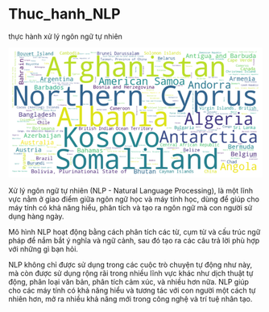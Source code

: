 # Thuc_hanh_NLP
thực hành xử lý ngôn ngữ tự nhiên

![Hình ảnh wordcloud](https://github.com/huypocrisy/Thuc_hanh_NLP/blob/main/wordcloud.png)

Xử lý ngôn ngữ tự nhiên (NLP - Natural Language Processing), là một lĩnh vực nằm ở giao điểm giữa ngôn ngữ học và máy tính học, dùng để giúp cho máy tính có khả năng hiểu, phân tích và tạo ra ngôn ngữ mà con người sử dụng hàng ngày.

Mô hình NLP hoạt động bằng cách phân tích các từ, cụm từ và cấu trúc ngữ pháp để nắm bắt ý nghĩa và ngữ cảnh, sau đó tạo ra các câu trả lời phù hợp với những gì bạn hỏi.

NLP không chỉ được sử dụng trong các cuộc trò chuyện tự động như này, mà còn được sử dụng rộng rãi trong nhiều lĩnh vực khác như dịch thuật tự động, phân loại văn bản, phân tích cảm xúc, và nhiều hơn nữa. NLP giúp cho các máy tính có khả năng hiểu và tương tác với con người một cách tự nhiên hơn, mở ra nhiều khả năng mới trong công nghệ và trí tuệ nhân tạo.

